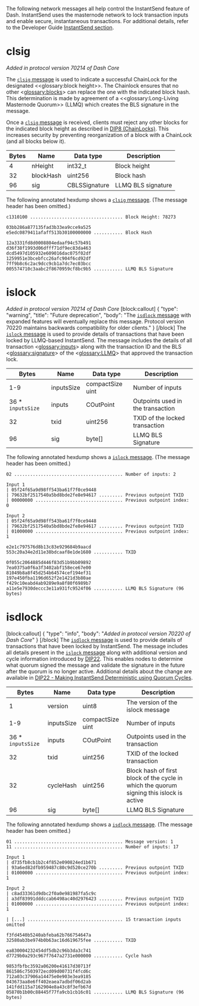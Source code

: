 The following network messages all help control the InstantSend feature of Dash. InstantSend uses the masternode network to lock transaction inputs and enable secure, instantaneous transactions. For additional details, refer to the Developer Guide [InstantSend section](core-guide-dash-features-instantsend).

# clsig

*Added in protocol version 70214 of Dash Core*

The [`clsig` message](core-ref-p2p-network-instantsend-messages#clsig) is used to indicate a successful ChainLock for the designated <<glossary:block height>>. The Chainlock ensures that no other <<glossary:blocks>> can replace the one with the indicated block hash. This determination is made by agreement of a <<glossary:Long-Living Masternode Quorum>> (LLMQ) which creates the BLS signature in the message.

Once a [`clsig` message](core-ref-p2p-network-instantsend-messages#clsig) is received, clients must reject any other blocks for the indicated block height as described in [DIP8 (ChainLocks)](https://github.com/dashpay/dips/blob/master/dip-0008.md). This increases security by preventing reorganization of a block with a ChainLock (and all blocks below it).

| Bytes | Name | Data type | Description |
| --- | --- | --- | --- |
| 4 | nHeight | int32_t | Block height
| 32 | blockHash | uint256 | Block hash
| 96 | sig | CBLSSignature | LLMQ BLS signature

The following annotated hexdump shows a [`clsig` message](core-ref-p2p-network-instantsend-messages#clsig). (The message header has been omitted.)

``` text
c1310100 ................................... Block Height: 78273

03bb286a877135fad3b33ea9cce9a525
e5edc0879411afaff513b30100000000 ........... Block Hash

12a3331fd8d0008804edaaf94c57b491
d36f38f1993d06dfff71df9ec83da463
dcd5497d105932e609016dac075f02df
1259951e3bcebfcc26afc904f6cd92df
7ff9b8c6c2ac9dcc9cb1a7dc7ec03bcc
005574710c3aabc2f8670959cf8bc9b5 ........... LLMQ BLS Signature
```

# islock

*Added in protocol version 70214 of Dash Core*
[block:callout]
{
  "type": "warning",
  "title": "Future deprecation",
  "body": "The [`isdlock` message](#isdlock) with expanded features will eventually replace this message. Protocol version 70220 maintains backwards compatibility for older clients."
}
[/block]
The [`islock` message](core-ref-p2p-network-instantsend-messages#islock) is used to provide details of transactions that have been locked by LLMQ-based InstantSend. The message includes the details of all transaction <<glossary:inputs>> along with the transaction ID and the BLS <<glossary:signature>> of the <<glossary:LLMQ>> that approved the transaction lock.

| Bytes | Name | Data type | Description |
| --- | --- | --- | --- |
| 1-9 | inputsSize | compactSize uint | Number of inputs |
| 36 * `inputsSize`| inputs | COutPoint | Outpoints used in the transaction |
| 32 | txid | uint256 | TXID of the locked transaction |
| 96 | sig | byte[] | LLMQ BLS Signature |

The following annotated hexdump shows a [`islock` message](core-ref-p2p-network-instantsend-messages#islock). (The message header has been omitted.)

``` text
02 ......................................... Number of inputs: 2

Input 1
| 05f24f65a9d98ff543ba61f7f0ce9448
| 79632bf2517540a5bd8bde2fe8e94617 ......... Previous outpoint TXID
| 00000000 ................................. Previous outpoint index: 0

Input 2
| 05f24f65a9d98ff543ba61f7f0ce9448
| 79632bf2517540a5bd8bde2fe8e94617 ......... Previous outpoint TXID
| 01000000 ................................. Previous outpoint index: 1

e2e1c797576d8b13c83e929684b9aacd
553c20a34e2d11e38bdcaaf8e1de1680 ........... TXID

0f055c2064885d446f83d51b9bb09892
7ea0375a0f6a3f3402abf158ece67e00
81049b8a8f45d254b64574cef194ef31
197e450fba1196d652f2e1421d3b80ae
f429c10eabd4ab9289e9a8f80f6989b7
a11e5e7930deccc3e11a931fc9524f06 ........... LLMQ BLS Signature (96 bytes)
```

# isdlock
[block:callout]
{
  "type": "info",
  "body": "*Added in protocol version 70220 of Dash Core*"
}
[/block]
The [`isdlock` message](core-ref-p2p-network-instantsend-messages#isdlock) is used to provide details of transactions that have been locked by InstantSend. The message includes all details present in the [`islock` message](#islock) along with additional version and cycle information introduced by [DIP22](https://github.com/dashpay/dips/blob/master/dip-0022.md).  This enables nodes to determine what quorum signed the message and validate the signature in the future after the quorum is no longer active. Additional details about the change are available in [DIP22 - Making InstantSend Deterministic using Quorum Cycles](https://github.com/dashpay/dips/blob/master/dip-0022.md).

| Bytes | Name | Data type | Description |
| --- | --- | --- | --- |
| 1 | version | uint8 | The version of the islock message |
| 1-9 | inputsSize | compactSize uint | Number of inputs |
| 36 * `inputsSize`| inputs | COutPoint | Outpoints used in the transaction |
| 32 | txid | uint256 | TXID of the locked transaction |
| 32 | cycleHash | uint256 | Block hash of first block of the cycle in which the quorum signing this islock is active |
| 96 | sig | byte[] | LLMQ BLS Signature |

The following annotated hexdump shows a [`isdlock` message](core-ref-p2p-network-instantsend-messages#isdlock). (The message header has been omitted.)

``` text
01 ......................................... Message version: 1
11 ......................................... Number of inputs: 17

Input 1
| d735fb8cb1b2c4f852e090824ed1b671
| 93a6ed82dfb959487c80c9d520ce270b ......... Previous outpoint TXID
| 01000000 ................................. Previous outpoint index: 1

Input 2
| c8ad33361d9dbc2f0a0e981987fa5c9c
| a3df83991dddccab6498ac40d2976423 ......... Previous outpoint TXID
| 01000000 ................................. Previous outpoint index: 1

| [...] .................................... 15 transaction inputs omitted

f3fd4540b5240abfeba62b766754647a
32580ab3be974b0b63ac16d619675fee ........... TXID

ea830004232454df5db2c96b3da3c741
d7729b0a293c967f7647a2731e000000 ........... Cycle hash

9853fbfbc3592a06200e41617d30713f
861586c7503972ecd09d00731f4fcd6c
712a03c37906a14475e0e903e3ea9185
043673aa8e6ff402eaea7adbdf06d2ab
141fdd115a7162904e8a43c8f3efb67d
05870b1b00c88445f77fa9cb1cb16c01 ........... LLMQ BLS Signature (96 bytes)
```